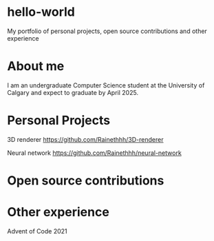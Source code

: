 # hello-world
My portfolio of personal projects, open source contributions and other experience

# About me
I am an undergraduate Computer Science student at the University of Calgary and expect to graduate by April 2025.

# Personal Projects
3D renderer
https://github.com/Rainethhh/3D-renderer

Neural network
https://github.com/Rainethhh/neural-network

# Open source contributions

# Other experience
Advent of Code 2021


